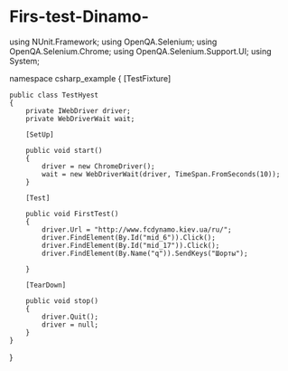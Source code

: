 # Firs-test-Dinamo-

using NUnit.Framework;
using OpenQA.Selenium;
using OpenQA.Selenium.Chrome;
using OpenQA.Selenium.Support.UI;
using System;

namespace csharp_example
{
    [TestFixture]

    public class TestHyest
    {
        private IWebDriver driver;
        private WebDriverWait wait;

        [SetUp]

        public void start()
        {
            driver = new ChromeDriver();
            wait = new WebDriverWait(driver, TimeSpan.FromSeconds(10));
        }

        [Test]

        public void FirstTest()
        {
            driver.Url = "http://www.fcdynamo.kiev.ua/ru/";
            driver.FindElement(By.Id("mid_6")).Click();
            driver.FindElement(By.Id("mid_17")).Click();
            driver.FindElement(By.Name("q")).SendKeys("Шорты");
          
        }

        [TearDown]

        public void stop()
        {
            driver.Quit();
            driver = null;
        }
    }

}